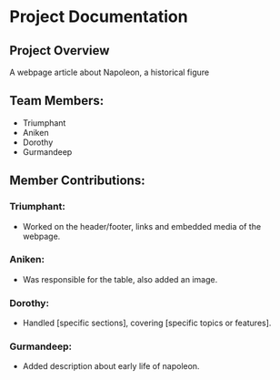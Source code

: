 # Project Documentation

## Project Overview

A webpage article about Napoleon, a historical figure

## Team Members:

-   Triumphant
-   Aniken
-   Dorothy
-   Gurmandeep

## Member Contributions:

### Triumphant:

-   Worked on the header/footer, links and embedded media of the webpage.

### Aniken:

-   Was responsible for the table, also added an image.

### Dorothy:

-   Handled [specific sections], covering [specific topics or features].

### Gurmandeep:

-   Added description about early life of napoleon.